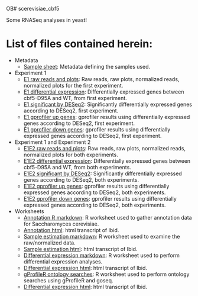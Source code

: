 OB# scerevisiae_cbf5

Some RNASeq analyses in yeast!

# List of files contained herein:

*  Metadata
    *  [Sample sheet](sample_sheets/all_samples.xlsx):  Metadata defining the samples used.
*  Experiment 1
    *  [E1 raw reads and plots](E1/E1_written_20180606.xlsx):  Raw reads, raw plots,
        normalized reads, normalized plots for the first experiment.
    *  [E1 differential expression](E1/E1_de_20180606.xlsx):  Differentially
       expressed genes between cbf5-D95A and WT, from first experiment.
    * [E1 significant by DESeq2](E1/E1_sig_20180606.xlsx):  Significantly
       differentially expressed genes according to DESeq2, first experiment.
    * [E1 gprofiler up genes](E1/E1_gprofiler_up_20180606.xlsx):  gprofiler results
       using differentially expressed genes according to DESeq2, first experiment.
    * [E1 gprofiler down genes](E1/E1_gprofiler_down_20180606.xlsx):  gprofiler results
       using differentially expressed genes according to DESeq2, first experiment.
* Experiment 1 and Experiment 2
    * [E1E2 raw reads and plots](E1E2/E1E2_written_20180212.xlsx):  Raw reads, raw plots,
       normalized reads, normalized plots for both experiments.
    * [E1E2 differential expression](E1E2/E1E2_de_20180212.xlsx):  Differentially
       expressed genes between cbf5-D95A and WT, from both experiments.
    * [E1E2 significant by DESeq2](E1E2/E1E2_sig_20180212.xlsx):  Significantly
       differentially expressed genes according to DESeq2, both experiments.
    * [E1E2 gprofiler up genes](E1E2/E1E2_gprofiler_up_20180606.xlsx):  gprofiler results
       using differentially expressed genes according to DESeq2, both experiments.
    * [E1E2 gprofiler down genes](E1E2/E1E2_gprofiler_down_20180606.xlsx):  gprofiler results
       using differentially expressed genes according to DESeq2, both experiments.
* Worksheets
    * [Annotation R markdown](01_annotation-v20180606.Rmd): R worksheet used to
       gather annotation data for Saccharomyces cerevisiae.
    * [Annotation html](01_annotation-v20180606.html): html transcript of Ibid.
    * [Sample estimation markdown](02_sample_estimation_merged-v20180606.Rmd):
       R worksheet used to examine the raw/normalized data.
    * [Sample estimation html](02_sample_estimation_merged-v20180606.html): html transcript of Ibid.
    * [Differential expression markdown](03_differential_expression_merged-v20180606.Rmd):
       R worksheet used to perform differential expression analyses.
    * [Differential expression html](03_differential_expression_merged-v20180606.html):
       html transcript of Ibid.
    * [gProfileR ontology searches](04_gene_ontology_merged-v20180606.Rmd):
       R worksheet used to perform ontology searches using gProfileR and goseq.
    * [Differential expression html](04_gene_ontology_merged-v20180606.html): html transcript of Ibid.
